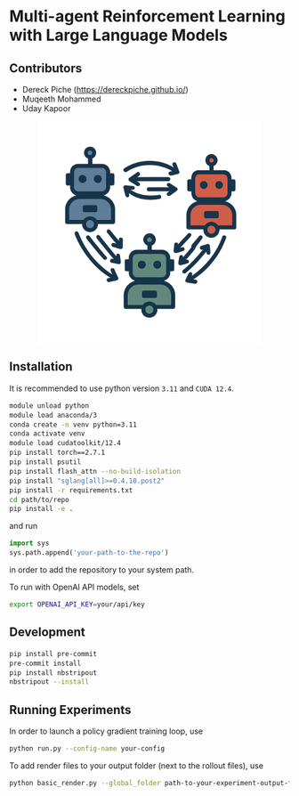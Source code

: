 # Multi-agent Reinforcement Learning with Large Language Models

## Contributors
- Dereck Piche (https://dereckpiche.github.io/)
- Muqeeth Mohammed
- Uday Kapoor

<img src="logo.png" alt="My Image" style="display: block; margin: 0 auto; width: 400px;">



## Installation

It is recommended to use python version `3.11` and `CUDA 12.4`.

```bash
module unload python
module load anaconda/3
conda create -n venv python=3.11
conda activate venv
module load cudatoolkit/12.4
pip install torch==2.7.1
pip install psutil
pip install flash_attn --no-build-isolation
pip install "sglang[all]>=0.4.10.post2"
pip install -r requirements.txt
cd path/to/repo
pip install -e .
```

and run

```python
import sys
sys.path.append('your-path-to-the-repo')
```
in order to add the repository to your system path.

To run with OpenAI API models, set
```bash
export OPENAI_API_KEY=your/api/key
```

## Development

```bash
pip install pre-commit
pre-commit install
pip install nbstripout
nbstripout --install
```

## Running Experiments

In order to launch a policy gradient training loop, use
```bash
python run.py --config-name your-config
```

To add render files to your output folder (next to the rollout files), use
```bash
python basic_render.py --global_folder path-to-your-experiment-output-folder
```
